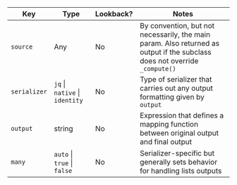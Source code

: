 | Key          | Type                           | Lookback? | Notes                                                                                                                      |
|--------------|--------------------------------|-----------|----------------------------------------------------------------------------------------------------------------------------|
| `source`     | Any                            | No        | By convention, but not necessarily, the main param. Also returned as output if the subclass does not override `_compute()` |
| `serializer` | `jq` \| `native` \| `identity` | No        | Type of serializer that carries out any output formatting given by `output`                                                |
| `output`     | string                         | No        | Expression that defines a mapping function between original output and final output                                        |
| `many`       | `auto` \| `true` \| `false`    | No        | Serializer-specific but generally sets behavior for handling lists outputs                                                 |
